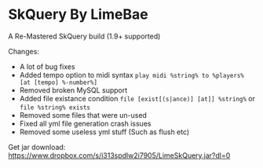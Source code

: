 SkQuery By LimeBae
=======
A Re-Mastered SkQuery build (1.9+ supported)

Changes:
- A lot of bug fixes
- Added tempo option to midi syntax `play midi %string% to %players% [at [tempo] %-number%]`
- Removed broken MySQL support
- Added file existance condition `file [exist[(s|ance)] [at]] %string%` or `file %string% exists`
- Removed some files that were un-used
- Fixed all yml file generation crash issues
- Removed some useless yml stuff (Such as flush etc)

Get jar download: https://www.dropbox.com/s/i313spdlw2i7905/LimeSkQuery.jar?dl=0
